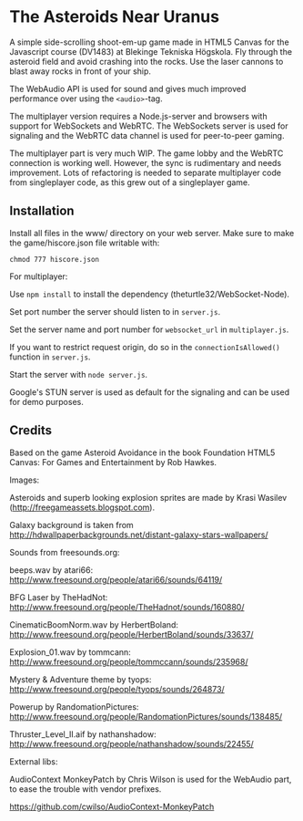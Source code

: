 The Asteroids Near Uranus
=========================

A simple side-scrolling shoot-em-up game made in HTML5 Canvas for the Javascript course (DV1483) at Blekinge Tekniska Högskola. Fly through the asteroid field and avoid crashing into the rocks. Use the laser cannons to blast away rocks in front of your ship.

The WebAudio API is used for sound and gives much improved performance over using the ``<audio>``-tag.

The multiplayer version requires a Node.js-server and browsers with support for WebSockets and WebRTC. The WebSockets server is used for signaling and the WebRTC data channel is used for peer-to-peer gaming.

The multiplayer part is very much WIP. The game lobby and the WebRTC connection is working well. However, the sync is rudimentary and needs improvement. Lots of refactoring is needed to separate multiplayer code from singleplayer code, as this grew out of a singleplayer game.

Installation
-----------

Install all files in the www/ directory on your web server. Make sure to make the game/hiscore.json file writable with:

``chmod 777 hiscore.json``

For multiplayer:

Use ``npm install`` to install the dependency (theturtle32/WebSocket-Node).

Set port number the server should listen to in ``server.js``.

Set the server name and port number for ``websocket_url`` in ``multiplayer.js``.

If you want to restrict request origin, do so in the ``connectionIsAllowed()`` function in ``server.js``.

Start the server with ``node server.js``.

Google's STUN server is used as default for the signaling and can be used for demo purposes.

Credits
-------

Based on the game Asteroid Avoidance in the book Foundation HTML5 Canvas: For Games and Entertainment by Rob Hawkes.

Images:

Asteroids and superb looking explosion sprites are made by Krasi Wasilev (http://freegameassets.blogspot.com).

Galaxy background is taken from http://hdwallpaperbackgrounds.net/distant-galaxy-stars-wallpapers/


Sounds from freesounds.org:

beeps.wav by atari66: http://www.freesound.org/people/atari66/sounds/64119/

BFG Laser by TheHadNot: http://www.freesound.org/people/TheHadnot/sounds/160880/

CinematicBoomNorm.wav by HerbertBoland: http://www.freesound.org/people/HerbertBoland/sounds/33637/

Explosion_01.wav by tommcann: http://www.freesound.org/people/tommccann/sounds/235968/

Mystery & Adventure theme by tyops: http://www.freesound.org/people/tyops/sounds/264873/

Powerup by RandomationPictures: http://www.freesound.org/people/RandomationPictures/sounds/138485/

Thruster_Level_II.aif by nathanshadow: http://www.freesound.org/people/nathanshadow/sounds/22455/

External libs:

AudioContext MonkeyPatch by Chris Wilson is used for the WebAudio part, to ease the trouble with vendor prefixes.

https://github.com/cwilso/AudioContext-MonkeyPatch
